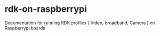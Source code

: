 # rdk-on-raspberrypi
Documentation for running RDK profiles ( Video, broadband, Camera ) on Raspberrypi boards
